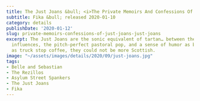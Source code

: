 ```yaml
---
title: The Just Joans &bull; <i>The Private Memoirs And Confessions Of The Just Joans</i>
subtitle: Fika &bull; released 2020-01-10
category: details
publishDate: '2020-01-12'
slug: private-memoirs-confessions-of-just-joans-just-joans
excerpt: The Just Joans are the sonic equivalent of tartan… between the girl group
  influences, the pitch-perfect pastoral pop, and a sense of humor as black and bitter
  as truck stop coffee, they could not be more Scottish.
image: "~/assets/images/details/2020/09/just-joans.jpg"
tags:
- Belle and Sebastian
- The Rezillos
- Asylum Street Spankers
- The Just Joans
- Fika
---
```


